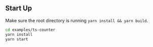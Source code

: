 ## Start Up

Make sure the root directory is running `yarn install && yarn build`.

```sh
cd examples/ts-counter
yarn install
yarn start
```
